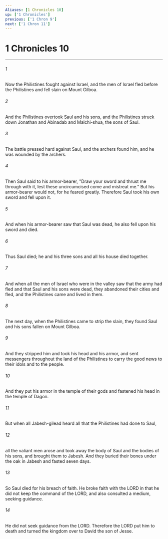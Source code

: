 ```yaml
---
Aliases: [1 Chronicles 10]
up: ['1 Chronicles']
previous: ['1 Chron 9']
next: ['1 Chron 11']
---
```

# 1 Chronicles 10
***



###### 1 
Now the Philistines fought against Israel, and the men of Israel fled before the Philistines and fell slain on Mount Gilboa. 

###### 2 
And the Philistines overtook Saul and his sons, and the Philistines struck down Jonathan and Abinadab and Malchi-shua, the sons of Saul. 

###### 3 
The battle pressed hard against Saul, and the archers found him, and he was wounded by the archers. 

###### 4 
Then Saul said to his armor-bearer, "Draw your sword and thrust me through with it, lest these uncircumcised come and mistreat me." But his armor-bearer would not, for he feared greatly. Therefore Saul took his own sword and fell upon it. 

###### 5 
And when his armor-bearer saw that Saul was dead, he also fell upon his sword and died. 

###### 6 
Thus Saul died; he and his three sons and all his house died together. 

###### 7 
And when all the men of Israel who were in the valley saw that the army had fled and that Saul and his sons were dead, they abandoned their cities and fled, and the Philistines came and lived in them. 

###### 8 
The next day, when the Philistines came to strip the slain, they found Saul and his sons fallen on Mount Gilboa. 

###### 9 
And they stripped him and took his head and his armor, and sent messengers throughout the land of the Philistines to carry the good news to their idols and to the people. 

###### 10 
And they put his armor in the temple of their gods and fastened his head in the temple of Dagon. 

###### 11 
But when all Jabesh-gilead heard all that the Philistines had done to Saul, 

###### 12 
all the valiant men arose and took away the body of Saul and the bodies of his sons, and brought them to Jabesh. And they buried their bones under the oak in Jabesh and fasted seven days. 

###### 13 
So Saul died for his breach of faith. He broke faith with the LORD in that he did not keep the command of the LORD, and also consulted a medium, seeking guidance. 

###### 14 
He did not seek guidance from the LORD. Therefore the LORD put him to death and turned the kingdom over to David the son of Jesse.
